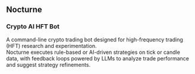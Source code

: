 ## Nocturne

### Crypto AI HFT Bot

A command-line crypto trading bot designed for high-frequency trading (HFT) research and experimentation.  
Nocturne executes rule-based or AI-driven strategies on tick or candle data, with feedback loops powered by LLMs to analyze trade performance and suggest strategy refinements.
